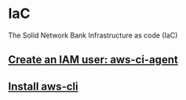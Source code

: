 # IaC
The Solid Network Bank Infrastructure as code (IaC)

## [Create an IAM user: aws-ci-agent](https://github.com/solidnetwork-bank/IaC/blob/main/AWS/console/IAM-users.md)

## [Install aws-cli](https://github.com/solidnetwork-bank/IaC/blob/main/AWS/console/AWS-CLI.md)
